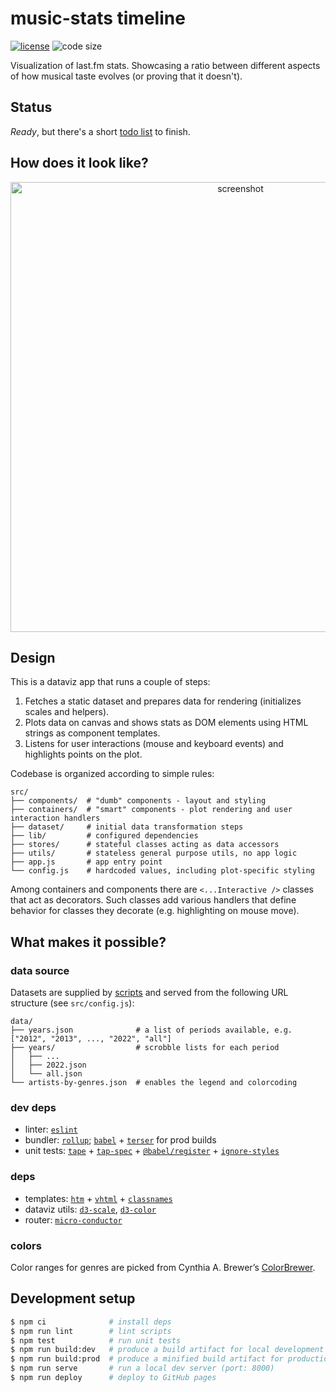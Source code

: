 # music-stats timeline

  [![license][license-image]][license-url]
  ![code size][code-size-image]

Visualization of last.fm stats.
Showcasing a ratio between different aspects of how musical taste evolves (or proving that it doesn't).

## Status
*Ready*, but there's a short [todo list](/docs/todo.md) to finish.

## How does it look like?
<p align="center">
  <a href="https://user-images.githubusercontent.com/2470363/77892505-62a8e080-727b-11ea-8a2b-39e2838e70e0.png">
    <img width="720" alt="screenshot" src="https://user-images.githubusercontent.com/2470363/77892505-62a8e080-727b-11ea-8a2b-39e2838e70e0.png" />
  </a>
</p>

## Design
This is a dataviz app that runs a couple of steps:
1. Fetches a static dataset and prepares data for rendering (initializes scales and helpers).
1. Plots data on canvas and shows stats as DOM elements using HTML strings as component templates.
1. Listens for user interactions (mouse and keyboard events) and highlights points on the plot.

Codebase is organized according to simple rules:
```
src/
├── components/  # "dumb" components - layout and styling
├── containers/  # "smart" components - plot rendering and user interaction handlers
├── dataset/     # initial data transformation steps
├── lib/         # configured dependencies
├── stores/      # stateful classes acting as data accessors
├── utils/       # stateless general purpose utils, no app logic
├── app.js       # app entry point
└── config.js    # hardcoded values, including plot-specific styling
```

Among containers and components there are `<...Interactive />` classes that act as decorators.
Such classes add various handlers that define behavior for classes they decorate (e.g. highlighting on mouse move).

## What makes it possible?
### data source
Datasets are supplied by [scripts](https://github.com/music-stats/scripts#scrobble-timeline) and served from the following URL structure (see `src/config.js`):
```
data/
├── years.json              # a list of periods available, e.g. ["2012", "2013", ..., "2022", "all"]
├── years/                  # scrobble lists for each period
│   ├── ...
│   ├── 2022.json
│   └── all.json
└── artists-by-genres.json  # enables the legend and colorcoding
```

### dev deps
* linter: [`eslint`](https://eslint.org/)
* bundler: [`rollup`](https://github.com/rollup/rollup); [`babel`](https://babeljs.io/) + [`terser`](https://github.com/terser/terser) for prod builds
* unit tests: [`tape`](https://github.com/substack/tape) + [`tap-spec`](https://github.com/scottcorgan/tap-spec) + [`@babel/register`](https://babeljs.io/docs/en/babel-register) + [`ignore-styles`](https://github.com/bkonkle/ignore-styles)

### deps
* templates: [`htm`](https://github.com/developit/htm) + [`vhtml`](https://github.com/developit/vhtml) + [`classnames`](https://github.com/JedWatson/classnames)
* dataviz utils: [`d3-scale`](https://github.com/d3/d3-scale), [`d3-color`](https://github.com/d3/d3-color)
* router: [`micro-conductor`](https://github.com/oleksmarkh/micro-conductor)

### colors
Color ranges for genres are picked from Cynthia A. Brewer’s [ColorBrewer](http://colorbrewer2.org/).

## Development setup
```bash
$ npm ci              # install deps
$ npm run lint        # lint scripts
$ npm test            # run unit tests
$ npm run build:dev   # produce a build artifact for local development
$ npm run build:prod  # produce a minified build artifact for production
$ npm run serve       # run a local dev server (port: 8000)
$ npm run deploy      # deploy to GitHub pages
```

[license-image]: https://img.shields.io/github/license/music-stats/timeline.svg?style=flat-square
[license-url]: https://github.com/music-stats/timeline/blob/master/LICENSE
[code-size-image]: https://img.shields.io/github/languages/code-size/music-stats/timeline.svg?style=flat-square

